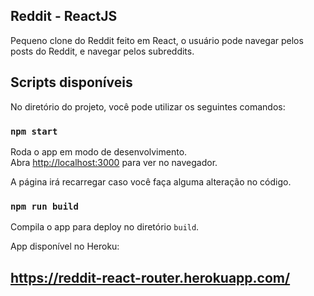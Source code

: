 ## Reddit - ReactJS

Pequeno clone do Reddit feito em React, o usuário pode navegar pelos posts do Reddit, e navegar pelos subreddits.

## Scripts disponíveis

No diretório do projeto, você pode utilizar os seguintes comandos:

### `npm start`

Roda o app em modo de desenvolvimento.\
Abra [http://localhost:3000](http://localhost:3000) para ver no navegador.

A página irá recarregar caso você faça alguma alteração no código.

### `npm run build`

Compila o app para deploy no diretório `build`.

App disponível no Heroku: 

## https://reddit-react-router.herokuapp.com/

